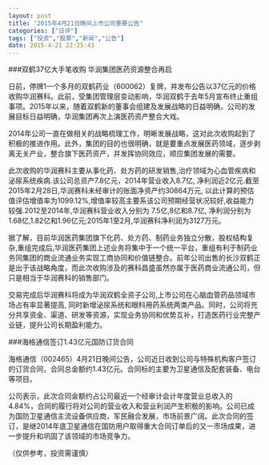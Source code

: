 ```yaml
---
layout: post
title: "2015年4月21日晚间上市公司重要公告"
categories: ["日评"]
tags: ["投资","股票","新闻","公告"]
date: 2015-4-21 22:25:43
---
```

###双鹤37亿大手笔收购 华润集团医药资源整合再启

日前，停牌1一个多月的双鹤药业（600062）复牌，并发布公告以37亿元的价格收购华润赛科。此前，受集团管理层变动影响，华润双鹤于去年5月宣布终止重组事项。2015年以来，随着双鹤新的董事会组建及发展战略的日益明确，公司的发展目标日益明确，华润集团再次上演医药资产整合大戏。

2014年公司一直在做相关的战略梳理工作，明晰发展战略，这对此次收购起到了积极的推进作用。此外，集团的目的也很明确，就是要重点发展医药领域，逐步剥离无关产业，整合旗下医药资产，并发挥协同效应，顺应集团发展的需要。

此次收购的华润赛科主要从事化药、处方药的研发销售,治疗领域为心血管疾病和泌尿系统疾病.该公司总资产7.8亿元，2014年营业收入8.7亿, 净利润近2亿元.截至2015年2月28日,华润赛科未经审计的账面净资产约30864万元, 以此计算的预估值评估增值率为1099.12%,增值率较高主要系该公司预期经营状况较好,收益能力较强.2012至2014年,华润赛科营业收入分别为 7.5亿,8亿和8.7亿, 净利润分别为1.68亿,1.82亿和1.96亿元;2015年1至2月,华润赛科净利润为3127万元。

据了解，目前华润医药集团旗下化药、处方药、制药业务独立分散，股权结构复杂,重组完成后,华润医药集团上述业务将集中于一个统一平台，重组有利于制药业务同集团的商业流通业务实现工商协同和价值链整合。前年公司出售的长沙双鹤正是出于该战略角度，而此次收购涉及的赛科昌盛虽然亦属于医药商业流通公司，但只是相当于华润赛科的销售部门。

交易完成后华润赛科将成为华润双鹤全资子公司,上市公司在心脑血管药品领域市场占有率显著提高, 同时新增泌尿系统和眼科用药系统两类产品。同时，公司将充分共享资金、渠道、研发等资源，实现业务协同和优势互补，打造医药行业完整产业链，提升公司长期盈利能力。

###海格通信签订1.43亿元国防订货合同

海格通信（002465）4月21日晚间公告，公司近日收到公司与特殊机构客户签订的订货合同，合同总金额约1.43亿元。合同标的主要为卫星通信及配套装备、电台等项目。

公司表示，此次合同金额约占公司最近一个经审计会计年度营业总收入的4.84%，合同的履行将对公司的营业收入和营业利润产生积极的影响。公司已成为国防卫星通信主流设备供应商，军民融合发展，市场前景广阔。此次合同的签订，是继2014年底卫星通信在国防用户取得重大合同订单后的又一市场成果，进一步提升和巩固了该领域的市场竞争力。

（仅供参考，投资需谨慎）
